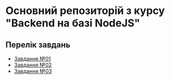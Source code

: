 # Основний репозиторій з курсу "Backend на базі NodeJS"

## Перелік завдань

- [Завдання №01](./docs/tasks/task-01.md)
- [Завдання №02](./docs/tasks/task-02.md)
- [Завдання №03](./docs/tasks/task-03.md)

